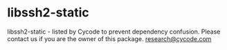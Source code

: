 # libssh2-static
libssh2-static - listed by Cycode to prevent dependency confusion.
Please contact us if you are the owner of this package.
research@cycode.com
